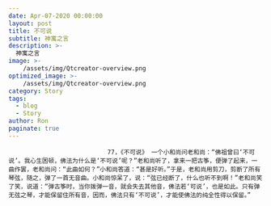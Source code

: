 ```yaml
---
date: Apr-07-2020 00:00:00
layout: post
title: 不可说
subtitle: 神寓之言
description: >-
  神寓之言
image: >-
    /assets/img/Qtcreator-overview.png
optimized_image: >-
    /assets/img/Qtcreator-overview.png
category: Story
tags:
  - blog
  - Story
author: Ron
paginate: true
---
```


							　　77，《不可说》 一个小和尚问老和尚：“佛祖曾曰‘不可说’。我心生困顿，佛法为什么是‘不可说’呢？”老和尚听了，拿来一把古筝，便弹了起来，一曲作罢，老和尚问：“此曲如何？”小和尚答道：“甚是好听。”于是，老和尚用剪刀，剪断了所有琴弦，随之，弹了一首无音曲。小和尚惊呆了，说：“弦已经断了，什么也听不到啊！”老和尚笑了笑，说道：“弹古筝时，当你拨弹一音，就会失去其他音，佛法若‘可说’，也是如此。只有弹无弦之琴，才能保留住所有音，因而，佛法只有‘不可说’，才能使佛法的纯全性得以保留。”
							
							
						